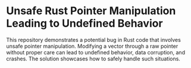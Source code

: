 # Unsafe Rust Pointer Manipulation Leading to Undefined Behavior

This repository demonstrates a potential bug in Rust code that involves unsafe pointer manipulation. Modifying a vector through a raw pointer without proper care can lead to undefined behavior, data corruption, and crashes. The solution showcases how to safely handle such situations.